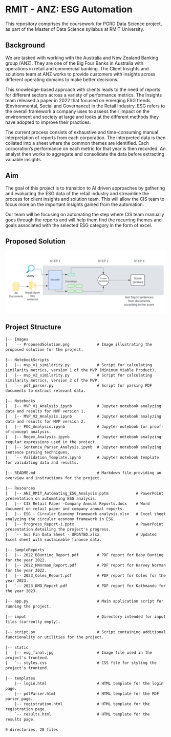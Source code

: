 # RMIT - ANZ: ESG Automation 

This repository comprises the coursework for PGRD Data Science project, as part of the Master of Data Science syllabus at RMIT University.

## Background

We are tasked with working with the Australia and New Zealand Banking group (ANZ). They are one of the Big Four Banks in Australia with operations in retail and commercial banking. The Client Insights and solutions team at ANZ works to provide customers with insights across different operating domains to make better decisions.

This knowledge-based approach with clients leads to the need of reports for different sectors across a variety of performance metrics. The Insights team released a paper in 2022 that focused on emerging ESG trends (Environmental, Social and Governance) in the Retail Industry. ESG refers to the overall framework a company uses to assess their impact on the environment and society at large and looks at the different methods they have adopted to improve their practices.
 
The current process consists of exhaustive and time-consuming manual interpretation of reports from each corporation. The interpreted data is then collated into a sheet where the common themes are identified. Each corporation’s performance on each metric for that year is then recorded. An analyst then works to aggregate and consolidate the data before extracting valuable insights.

## Aim

The goal of this project is to transition to AI driven approaches by gathering and evaluating the ESG data of the retail industry and streamline the process for client insights and solution team. This will allow the CIS team to focus more on the important insights gained from the automation.
 
Our team will be focusing on automating the step where CIS team manually goes through the reports and will help them find the recurring themes and goals associated with the selected ESG category in the form of excel.

## Proposed Solution

![Proposed Solution](Images/ProposedSolution.png)

## Project Structure

```text
|-- Images
|   `-- ProposedSolution.png            # Image illustrating the proposed solution for the project.

|-- NotebookScripts
|   |-- mvp_v1_similarity.py            # Script for calculating similarity metrics, version 1 of the MVP (Minimum Viable Product).
|   |-- mvp_v2_similarity.py            # Script for calculating similarity metrics, version 2 of the MVP.
|   `-- pdf_parser.py                   # Script for parsing PDF documents to extract relevant data.

|-- Notebooks
|   |-- MVP_V1_Analysis.ipynb           # Jupyter notebook analyzing data and results for MVP version 1.
|   |-- MVP_V2_Analysis.ipynb           # Jupyter notebook analyzing data and results for MVP version 2.
|   |-- POC_Analysis.ipynb              # Jupyter notebook for proof-of-concept analysis.
|   |-- Regex_Analysis.ipynb            # Jupyter notebook analyzing regular expressions used in the project.
|   |-- Sentence_Parser_Analysis.ipynb  # Jupyter notebook analyzing sentence parsing techniques.
|   `-- Validation_Template.ipynb       # Jupyter notebook template for validating data and results.

|-- README.md                           # Markdown file providing an overview and instructions for the project.

|-- Resources
|   |-- ANZ_RMIT_Automating_ESG_Analysis.pptm            # PowerPoint presentation on automating ESG analysis.
|   |-- CIS Retail Paper -Company Annual Reports.docx    # Word document on retail paper and company annual reports.
|   |-- ESG - Circular Economy framework analysis.xlsx   # Excel sheet analyzing the circular economy framework in ESG.
|   |-- Progress_Report-1.pptx                           # PowerPoint presentation detailing the project's progress.
|   `-- Sus Fin Data Sheet - UPDATED.xlsx                # Updated Excel sheet with sustainable finance data.

|-- SampleReports
|   |-- 2022_BBunting_Report.pdf        # PDF report for Baby Bunting for the year 2022.
|   |-- 2022_HNorman_Report.pdf         # PDF report for Harvey Norman for the year 2022.
|   |-- 2023_Coles_Report.pdf           # PDF report for Coles for the year 2023.
|   `-- 2023_KMD_Report.pdf             # PDF report for Kathmandu for the year 2023.

|-- app.py                              # Main application script for running the project.

|-- input                               # Directory intended for input files (currently empty).

|-- script.py                           # Script containing additional functionality or utilities for the project.

|-- static
|   |-- esg_final.jpg                   # Image file used in the project's frontend.
|   `-- styles.css                      # CSS file for styling the project's frontend.

|-- templates
    |-- login.html                      # HTML template for the login page.
    |-- pdfParser.html                  # HTML template for the PDF parser page.
    |-- registration.html               # HTML template for the registration page.
    `-- results.html                    # HTML template for the results page.

9 directories, 28 files
```
